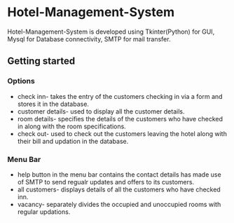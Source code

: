 # Hotel-Management-System

Hotel-Management-System is developed using Tkinter(Python) for GUI, Mysql for Database connectivity, SMTP for mail transfer.

## Getting started
### Options
* check inn- takes the entry of the customers checking in via a form and stores it in the database.
* customer details- used to display all the customer details.
* room details-  specifies the details of the customers who have checked in along with the room specifications.
* check out- used to check out the customers leaving the hotel along with their bill and updation in the database.

### Menu Bar
* help button in the menu bar contains the contact details has made use of SMTP to send regualr updates and offers to its customers.
* all customers- displays details of all the customers who have checked inn.
* vacancy-  separately divides the occupied and unoccupied rooms with regular updations.


